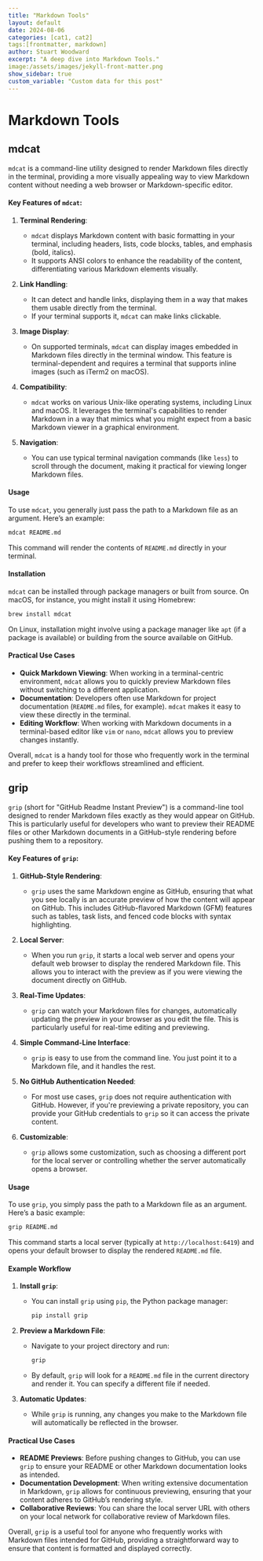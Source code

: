 ```yaml
---
title: "Markdown Tools"
layout: default
date: 2024-08-06 
categories: [cat1, cat2] 
tags:[frontmatter, markdown] 
author: Stuart Woodward 
excerpt: "A deep dive into Markdown Tools." 
image:/assets/images/jekyll-front-matter.png 
show_sidebar: true 
custom_variable: "Custom data for this post"
---
```


# Markdown Tools

## mdcat

`mdcat` is a command-line utility designed to render Markdown files directly in the terminal, providing a more visually appealing way to view Markdown content without needing a web browser or Markdown-specific editor.

#### Key Features of `mdcat`:

1. **Terminal Rendering**:
   - `mdcat` displays Markdown content with basic formatting in your terminal, including headers, lists, code blocks, tables, and emphasis (bold, italics).
   - It supports ANSI colors to enhance the readability of the content, differentiating various Markdown elements visually.

2. **Link Handling**:
   - It can detect and handle links, displaying them in a way that makes them usable directly from the terminal.
   - If your terminal supports it, `mdcat` can make links clickable.

3. **Image Display**:
   - On supported terminals, `mdcat` can display images embedded in Markdown files directly in the terminal window. This feature is terminal-dependent and requires a terminal that supports inline images (such as iTerm2 on macOS).

4. **Compatibility**:
   - `mdcat` works on various Unix-like operating systems, including Linux and macOS. It leverages the terminal's capabilities to render Markdown in a way that mimics what you might expect from a basic Markdown viewer in a graphical environment.

5. **Navigation**:
   - You can use typical terminal navigation commands (like `less`) to scroll through the document, making it practical for viewing longer Markdown files.

#### Usage

To use `mdcat`, you generally just pass the path to a Markdown file as an argument. Here’s an example:

```bash
mdcat README.md
```

This command will render the contents of `README.md` directly in your terminal.

#### Installation

`mdcat` can be installed through package managers or built from source. On macOS, for instance, you might install it using Homebrew:

```bash
brew install mdcat
```

On Linux, installation might involve using a package manager like `apt` (if a package is available) or building from the source available on GitHub.

#### Practical Use Cases

- **Quick Markdown Viewing**: When working in a terminal-centric environment, `mdcat` allows you to quickly preview Markdown files without switching to a different application.
- **Documentation**: Developers often use Markdown for project documentation (`README.md` files, for example). `mdcat` makes it easy to view these directly in the terminal.
- **Editing Workflow**: When working with Markdown documents in a terminal-based editor like `vim` or `nano`, `mdcat` allows you to preview changes instantly.

Overall, `mdcat` is a handy tool for those who frequently work in the terminal 
and prefer to keep their workflows streamlined and efficient.

## grip

`grip` (short for "GitHub Readme Instant Preview") is a command-line tool designed to render Markdown files exactly as they would appear on GitHub. This is particularly useful for developers who want to preview their README files or other Markdown documents in a GitHub-style rendering before pushing them to a repository.

#### Key Features of `grip`:

1. **GitHub-Style Rendering**:
   - `grip` uses the same Markdown engine as GitHub, ensuring that what you see locally is an accurate preview of how the content will appear on GitHub. This includes GitHub-flavored Markdown (GFM) features such as tables, task lists, and fenced code blocks with syntax highlighting.

2. **Local Server**:
   - When you run `grip`, it starts a local web server and opens your default web browser to display the rendered Markdown file. This allows you to interact with the preview as if you were viewing the document directly on GitHub.

3. **Real-Time Updates**:
   - `grip` can watch your Markdown files for changes, automatically updating the preview in your browser as you edit the file. This is particularly useful for real-time editing and previewing.

4. **Simple Command-Line Interface**:
   - `grip` is easy to use from the command line. You just point it to a Markdown file, and it handles the rest.

5. **No GitHub Authentication Needed**:
   - For most use cases, `grip` does not require authentication with GitHub. However, if you're previewing a private repository, you can provide your GitHub credentials to `grip` so it can access the private content.

6. **Customizable**:
   - `grip` allows some customization, such as choosing a different port for the local server or controlling whether the server automatically opens a browser.

#### Usage

To use `grip`, you simply pass the path to a Markdown file as an argument. Here’s a basic example:

```bash
grip README.md
```

This command starts a local server (typically at `http://localhost:6419`) and opens your default browser to display the rendered `README.md` file.

#### Example Workflow

1. **Install `grip`**:
   - You can install `grip` using `pip`, the Python package manager:
     ```bash
     pip install grip
     ```

2. **Preview a Markdown File**:
   - Navigate to your project directory and run:
     ```bash
     grip
     ```
   - By default, `grip` will look for a `README.md` file in the current directory and render it. You can specify a different file if needed.

3. **Automatic Updates**:
   - While `grip` is running, any changes you make to the Markdown file will automatically be reflected in the browser.

#### Practical Use Cases

- **README Previews**: Before pushing changes to GitHub, you can use `grip` to ensure your README or other Markdown documentation looks as intended.
- **Documentation Development**: When writing extensive documentation in Markdown, `grip` allows for continuous previewing, ensuring that your content adheres to GitHub’s rendering style.
- **Collaborative Reviews**: You can share the local server URL with others on your local network for collaborative review of Markdown files.

Overall, `grip` is a useful tool for anyone who frequently works with Markdown files intended for GitHub, providing a straightforward way to ensure that content is formatted and displayed correctly.
